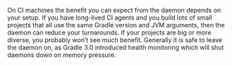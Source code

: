 On CI machines the benefit you can expect from the daemon depends on your setup. If you have long-lived CI agents and you build lots of small projects that all use the same Gradle version and JVM arguments, then the daemon can reduce your turnarounds. If your projects are big or more diverse, you probably won’t see much benefit. Generally it is safe to leave the daemon on, as Gradle 3.0 introduced health monitoring which will shut daemons down on memory pressure.
